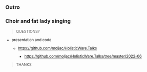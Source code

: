 ### Outro
### Choir and fat lady singing

<small>

> QUESTIONS?

*   presentation and code

    *   https://github.com/moljac/HolisticWare.Talks

        *   https://github.com/moljac/HolisticWare.Talks/tree/master/2022-06

> THANKS

</small>